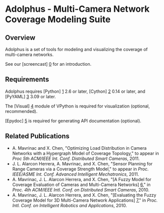 # Adolphus - Multi-Camera Network Coverage Modeling Suite


## Overview

Adolphus is a set of tools for modeling and visualizing the coverage of
multi-camera networks.

See our [screencast] [0] for an introduction.


## Requirements

Adolphus requires [Python] [1] 2.6 or later, [Cython] [2] 0.14 or later, and
[PyYAML] [3] 3.09 or later.

The [Visual] [4] module of VPython is required for visualization (optional,
recommended).

[Epydoc] [5] is required for generating API documentation (optional).


## Related Publications

* A. Mavrinac and X. Chen, "Optimizing Load Distribution in Camera Networks with a Hypergraph Model of Coverage Topology," to appear in *Proc 5th ACM/IEEE Int. Conf. Distributed Smart Cameras*, 2011.
* J. L. Alarcon Herrera, A. Mavrinac, and X. Chen, "Sensor Planning for Range Cameras via a Coverage Strength Model," to appear in *Proc. IEEE/ASME Int. Conf. Advanced Intelligent Mechatronics*, 2011.
* A. Mavrinac, J. L. Alarcon Herrera, and X. Chen, "[A Fuzzy Model for Coverage Evaluation of Cameras and Multi-Camera Networks] [6]," in *Proc. 4th ACM/IEEE Intl. Conf. on Distributed Smart Cameras*, 2010.
* A. Mavrinac, J. L. Alarcon Herrera, and X. Chen, "[Evaluating the Fuzzy Coverage Model for 3D Multi-Camera Network Applications] [7]," in *Proc. Intl. Conf. on Intelligent Robotics and Applications*, 2010.


[0]: http://www.youtube.com/watch?v=M-l79fkmmmA
[1]: http://www.python.org
[2]: http://cython.org
[3]: http://pyyaml.org
[4]: http://vpython.org
[5]: http://epydoc.sourceforge.net
[6]: http://mavrinac.com/files/academic/mavrinac10_fuzzycoverage.pdf
[7]: http://mavrinac.com/files/academic/mavrinac10_fcm3deval.pdf
